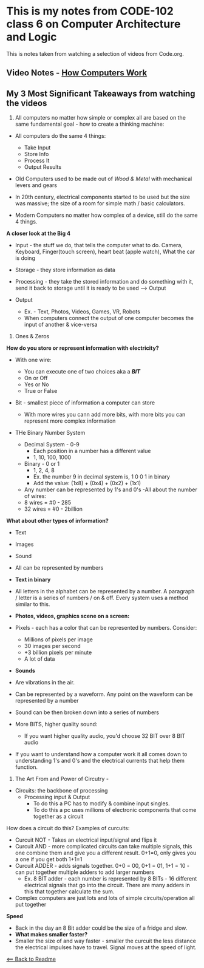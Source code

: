 # This is my notes from CODE-102 class 6 on Computer Architecture and Logic

This is notes taken from watching a selection of videos from Code.org.

## Video Notes - [How Computers Work](https://www.youtube.com/playlist?list=PLzdnOPI1iJNcsRwJhvksEo1tJqjIqWbN-)


## My 3 Most Significant Takeaways from watching the videos

1. All computers no matter how simple or complex all are based on the same fundamental goal - how to create a thinking machine:

 - All computers do the same 4 things:
    - Take Input
    - Store Info
    - Process It
    - Output Results

- Old Computers used to be made out of *Wood & Metal* with mechanical levers and gears

- In 20th century, electrical components started to be used but the size was massive; the size of a room for simple math / basic calculators.

- Modern Computers no matter how complex of a device, still do the same 4 things.

**A closer look at the Big 4**
- Input - the stuff we do, that tells the computer what to do. Camera, Keyboard, Finger(touch screen), heart beat (apple watch), What the car is doing

- Storage - they store information as data

- Processing - they take the stored information and do something with it, send it back to storage until it is ready to be used --> Output

- Output 
    - Ex. - Text, Photos, Videos, Games, VR, Robots
    - When computers connect the output of one computer becomes the input of another & vice-versa


1. Ones & Zeros

**How do you store or represent information with electricity?**

- With one wire:
    - You can execute one of two choices aka a ***BIT***
    - On or Off
    - Yes or No
    - True or False

- Bit - smallest piece of information a computer can store
    - With more wires you cann add more bits, with more bits you can represent more complex information

- THe Binary Number System
    - Decimal System - 0-9
        - Each position in a number has a different value
        - 1, 10, 100, 1000
    - Binary - 0 or 1
        - 1, 2, 4, 8
        - Ex. the number 9 in decimal system is, 1 0 0 1 in binary
        - Add the value: (1x8) + (0x4) + (0x2) + (1x1)
    - Any number can be represented by 1's and 0's
-All about the number of wires:
    - 8 wires = #0 - 285
    - 32 wires = #0 - 2billion

**What about other types of information?**
- Text
- Images
- Sound
- All can be represented by numbers

- **Text in binary**
- All letters in the alphabet can be represented by a number. A paragraph / letter is a series of numbers / on & off. Every system uses a method similar to this.

- **Photos, videos, graphics scene on a screen:**
- Pixels - each has a color that can be represented by numbers.
Consider:
    - Millions of pixels per image
    - 30 images per second
    - +3 billion pixels per minute
    - A lot of data

- **Sounds**
- Are vibrations in the air. 
- Can be represented by a waveform. Any point on the waveform can be represented by a number
- Sound can be then broken down into a series of numbers

- More BITS, higher quality sound:
    - If you want higher quality audio, you'd choose 32 BIT over 8 BIT audio

- If you want to understand how a computer work it all comes down to understanding 1's and 0's and the electrical currents that help them function.

1. The Art From and Power of Circutry -

- Circuits: the backbone of processing
    - Processing input & Output
        - To do this a PC has to modify & combine input singles.
        - To do this a pc uses millions of electronic components that come together as a circuit

How does a circuit do this?
Examples of curcuits:
- Curcuit NOT - Takes an electrical input/signal and flips it
- Curcuit AND - more complicated circuits can take multiple signals, this one combine them and give you a different result. 0+1=0, only gives you a one if you get both 1+1=1
- Curcuit ADDER - adds signals together. 0+0 = 00, 0+1 = 01, 1+1 = 10
    -can put together multiple adders to add larger numbers
    - Ex. 8 BIT adder - each number is represented by 8 BITs - 16 different electrical signals that go into the circuit. There are many adders in this that together calculate the sum.
- Complex computers are just lots and lots of simple circuits/operation all put together

**Speed**
- Back in the day an 8 Bit adder could be the size of a fridge and slow.
- **What makes smaller faster?**
- Smaller the size of and way faster - smaller the curcuit the less distance the electrical impulses have to travel. Signal moves at the speed of light.


[<== Back to Readme](README.md)
